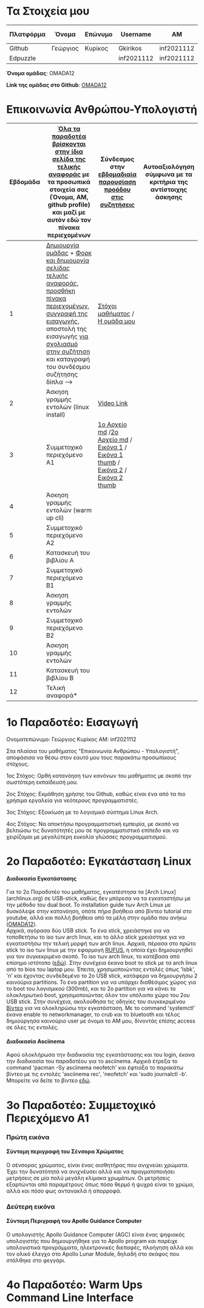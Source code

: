 
# Τα Στοιχεία μου

Πλατφόρμα| Όνομα | Επώνυμο | Username | AM | Πανεπιστημιακό email 
  ---------|-----|-----|-------|---------|----
 Github | Γεώργιος | Κυρίκος | Gkirikos | inf2021112 | inf2021112@ionio.gr |-     
 Edpuzzle |  |  | inf2021112 | inf2021112 | inf2021112@ionio.gr |-       

<p><strong>Όνομα ομάδας</strong>: OMADA12
</p>
<p><strong>Link της ομάδας στο Github</strong>: <a href="https://github.com/OMADA12">OMADA12</a>
</p>

# Επικοινωνία Ανθρώπου-Υπολογιστή

| Εβδομάδα | [Όλα τα παραδοτέα βρίσκονται στην ίδια σελίδα της τελικής αναφοράς](https://courses-ionio.github.io/help/deliverables/) με τα προσωπικά στοιχεία σας (Όνομα, ΑΜ, github profile) και μαζί με αυτόν εδώ τον πίνακα περιεχομένων | Σύνδεσμος στην [εβδομαδιαία παρουσίαση προόδου στις συζητήσεις](https://github.com/courses-ionio/help/discussions/categories/show-and-tell) | Αυτοαξιολόγηση σύμφωνα με τα κριτήρια της αντίστοιχης άσκησης |
| --- | --- | --- | --- |
| 1 |  [Δημιουργία ομάδας](https://github.com/courses-ionio/hci/discussions/1794) + [Φορκ και δημιουργία σελίδας τελικής αναφοράς](https://courses-ionio.github.io/help/guide/), [προσθήκη πίνακα περιεχομένων](https://raw.githubusercontent.com/courses-ionio/hci/master/README.md), [συγγραφή της εισαγωγής](https://courses-ionio.github.io/help/intro/), αποστολή της εισαγωγής [για σχολιασμό στην συζήτηση](https://github.com/courses-ionio/help/discussions/categories/show-and-tell) και καταγραφή του συνδέσμου συζήτησης δίπλα --> |[Στόχοι μαθήματος](https://github.com/courses-ionio/help/discussions/861) / [Η ομάδα μου](https://github.com/OMADA12) | |
| 2 | Άσκηση γραμμής εντολών (linux install) |[Video Link](https://asciinema.org/a/534376) | |
| 3 | Συμμετοχικό περιεχόμενο A1 |[1o Αρχείο md](https://github.com/Gkirikos/Helpful/blob/main/apollo-guidance-computer.md) /[2o Αρχείο md](https://github.com/Gkirikos/Helpful/blob/main/color-sensor.md) / [Εικόνα 1](https://github.com/Gkirikos/Helpful/blob/main/apollo-guidance-computer.jpg) /[Εικόνα 1 thumb](https://github.com/Gkirikos/Helpful/blob/main/apollo-guidance-computer-thumb.png) / [Εικόνα 2](https://github.com/Gkirikos/Helpful/blob/main/color-sensor.jpg) / [Εικόνα 2 thumb](https://github.com/Gkirikos/Helpful/blob/main/color-sensor-thumb.png) | |
| 4 | Άσκηση γραμμής εντολών (warm up cli) | | |
| 5 | Συμμετοχικό περιεχόμενο A2 | | |
| 6 | Κατασκευή του βιβλίου Α | | |
| 7 | Συμμετοχικό περιεχόμενο B1 | | |
| 8 | Άσκηση γραμμής εντολών | | |
| 9 | Συμμετοχικό περιεχόμενο B2 | | |
| 10 | Άσκηση γραμμής εντολών | | |
| 11 | Κατασκευή του βιβλίου Β | | |
| 12 | Τελική αναφορά* | | |

# 1ο Παραδοτέο: Εισαγωγή

<p>Ονοματεπώνυμο: Γεώργιος Κυρίκος
AM: inf2021112

Στα πλαίσια του μαθήματος "Επικοινωνία Ανθρώπου - Υπολογιστή", αποφάσισα να θέσω στον εαυτό μου τους παρακάτω προσωπίκους στόχους.

1ος Στόχος: Ορθή κατανόηση των κανόνων του μαθήματος με σκοπό την σωστότερη εκπαίδευσή μου.

2ος Στόχος: Εκμάθηση χρήσης του Github, καθώς είναι ένα από τα πιο χρήσιμα εργαλεία για νεότερους προγραμματιστές.

3ος Στόχος: Εξοικίωση με το λογισμικό σύστημα Linux Arch.

4ος Στόχος: Να αποκτήσω προγραμματιστική εμπειρία, με σκοπό να βελτιώσω τις δυνατότητές μου σε προγραμματιστικό επίπεδο και να χειρίζομαι με μεγαλύτερη ευκολία γλώσσες προγραμματισμού. </p>

# 2o Παραδοτέο: Εγκατάσταση Linux

#### Διαδικασία Εγκατάστασης

<p>Για το 2ο Παραδοτέο του μαθήματος, εγκατέστησα τα [Arch Linux](archlinux.org) σε USB-stick, καθώς δεν μπόρεσα να τα εγκαταστήσω με την μέθοδο του dual boot. Το installation guide των Arch Linux με δυσκόλεψε στην κατανόηση, οπότε πήρα βοήθεια από βίντεο tutorial στο youtube, αλλά και πολλή βοήθεια από τα μέλη στην ομάδα που ανήκω (<a href="https://github.com/OMADA12">OMADA12</a>). <br>
Αρχικά, αγόρασα δύο USB stick. Το ένα stick, χρειάστηκε για να τοποθετήσω το iso των arch linux, και το άλλο stick χρειάστηκε για να εγκαταστήσω την τελική μορφή των arch linux. Αρχικά, πέρασα στο πρώτο stick το iso των linux με την εφαρμογή <a href="https://rufus.ie/el/">RUFUS</a>, η οποία έχει δημιουργηθεί για τον συγκεκριμένο σκοπό. Το iso των arch linux, το κατέβασα από επίσημο ιστότοπο (<a href="https://archlinux.org/download/">εδώ</a>). Στην συνέχεια έκανα boot το stick με τα arch linux από το bios του laptop μου. Έπειτα, χρησιμοποιώντας εντολές όπως 'lsbk', 'n' και έχοντας συνδεδεμένο το 2ο USB stick, κατάφερα να δημιουργήσω 2 καινούρια partitions. Το ένα partition για να υπάρχει διαθέσιμος χώρος για το boot του λογισμικού (300mb), και το 2ο partition για να κάνει το ολοκληρωτικό boot, χρησιμοποιώντας όλον τον υπόλοιπο χώρο του 2ου USB stick. Στην συνέχεια, ακολούθησα τις οδηγίες του συγκεκριμένου <a href="https://www.youtube.com/watch?v=yaThYGr37DI&ab_channel=EF-LinuxMadeSimple">Βίντεο</a> για να ολοκληρώσω την εγκατάσταση. Με το command 'systemctl' έκανα enable το networkmanager, το crub και το bluetooth και τέλος δημιούργησα καινούριο user με όνομα το ΑΜ μου, δίνοντάς επίσης access σε όλες τις εντολές.
</p>

#### Διαδικασία Asciinema

<p>Αφού ολοκλήρωσα την διαδικασία της εγκατάστασης και του login, έκανα την διαδικασία του παραδοτέου για το asciinema. Αρχικά έτρεξα το command 'pacman -Sy asciinema neofetch' και έφτιαξα το παρακάτω βίντεο με τις εντολές 'asciinema rec', 'neofetch' και 'sudo journalctl -b'. Μπορείτε να δείτε το βίντεο <a href="https://asciinema.org/a/534376">εδώ</a>.
</p>

# 3o Παραδοτέο: Συμμετοχικό Περιεχόμενο Α1

<p> </p>

### Πρώτη εικόνα

#### Σύντομη περιγραφή του Σένσορα Χρώματος

<p>Ο σένσορας χρώματος, είναι ένας αισθητήρας που ανιχνεύει χρώματα. Έχει την δυνατότητα να ανιχνέυσει αλλά και να πραγματοποιήσει μετρήσεις σε μία πολύ μεγάλη κλίμακα χρωμάτων. Οι μετρήσεις εξαρτώνται από παραμέτρους όπως πόσο θερμό ή ψυχρό είναι το χρώμα, αλλά και πόσο φως αντανακλά ή απορροφά.</p>

### Δεύτερη εικόνα

#### Σύντομη Περιγραφή του Apollo Guidance Computer

<p>Ο υπολογιστής Apollo Guidance Computer (AGC) είναι ένας ψηφιακός υπολογιστής που δημιουργήθηκε για το Apollo program και παρέιχε υπολογιστικά προγράμματα, ηλεκτρονικές διεπαφές, πλοήγηση αλλά και τον ολικό έλεγχο στο Apollo Lunar Module, δηλαδή στο σκάφος που στάλθηκε στο φεγγάρι.
</p>



# 4o Παραδοτέο: Warm Ups Command Line Interface

<p> </p>
